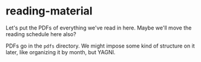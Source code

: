# reading-material

Let's put the PDFs of everything we've read in here. Maybe we'll move the reading schedule here also?

PDFs go in the `pdfs` directory. We might impose some kind of structure on it later, like organizing it by month, but YAGNI.
